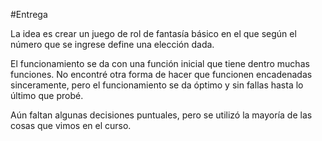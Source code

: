 #Entrega

La idea es crear un juego de rol de fantasía básico en el que según el número que se ingrese define una elección dada.

El funcionamiento se da con una función inicial que tiene dentro muchas funciones. No encontré otra forma de hacer que funcionen encadenadas sinceramente,
pero el funcionamiento se da óptimo y sin fallas hasta lo último que probé.

Aún faltan algunas decisiones puntuales, pero se utilizó la mayoría de las cosas que vimos en el curso.
